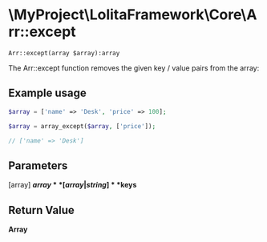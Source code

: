\MyProject\LolitaFramework\Core\Arr::except
===
`Arr::except(array $array):array`

The Arr::except function removes the given key / value pairs from the array:

Example usage
---
```php
$array = ['name' => 'Desk', 'price' => 100];

$array = array_except($array, ['price']);

// ['name' => 'Desk']
```

Parameters
---
[array] **$array**
[array|string] **$keys**

Return Value
---
**Array**

